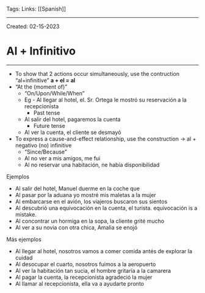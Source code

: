 Tags:
Links: [[Spanish]]

---
Created: 02-15-2023
# Al + Infinitivo
---
- To show that 2 actions occur simultaneously, use the contruction “al+infinitive”
**a + el = al**
- “At the (moment of)”
	- “On/Upon/While/When”
	- Eg - Al llegar al hotel, el. Sr. Ortega le mostró su reservación a la recepcionista
		- Past tense
	- Al salir del hotel, pagaremos la cuenta
		- Future tense
	- Al ver la cuenta, el cliente se desmayó
- To express a cause-and-effect relationship, use the construction → al + negativo (no) infinitive
	- “Since/Because”
	- Al no ver a mis amigos, me fui
	- Al no reservar una habitación, ne había disponibilidad

Ejemplos
- Al salir del hotel, Manuel duerme en la coche que 
- Al pasar por la aduana yo mostré mis maletas a la mujer
- Al embarcarse en el avión, los viajeros buscaron sus sientos
- Al descubrió una equivocación en la cuenta, el turista. equivocación is a mistake.
- Al concontrar un hormiga en la sopa, la cliente grité mucho
- Al ver a su novia con otra chica, Amalia se enojó

Más ejemplos
- Al llegar al hotel, nosotros vamos a comer comida antés de explorar la cuidad
- Al desocupar el cuarto, nosotros fuimos a la aeropuerto
- Al ver la habitación tan sucia, el hombre gritaría a la camarera
- Al pagar la cuenta, la recepcionista agradeció la mujer
- Al llamar al recepcionista, ella va a ayudarte pronto